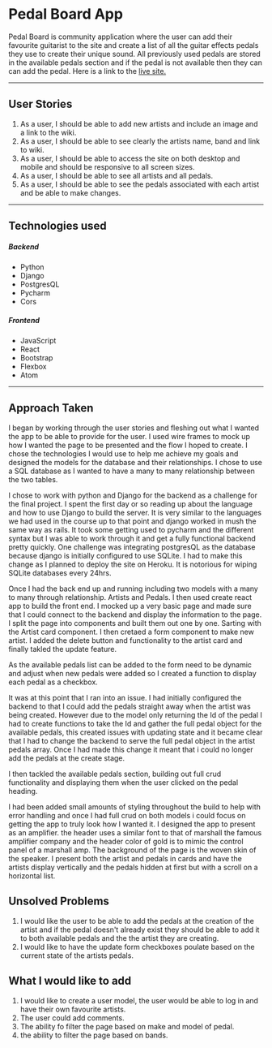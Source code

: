 # Pedal Board App

Pedal Board is community application where the user can add their favourite guitarist to the site and create a list of all the guitar effects pedals they use to create their unique sound. All previously used pedals are stored in the available pedals section and if the pedal is not available then they can can add the pedal. Here is a link to the [live site.](https://pedal-board.herokuapp.com/)


---

## User Stories

1.  As a user, I should be able to add new artists and include an image and a link to the wiki.
2. As a user, I should be able to see clearly the artists name, band and link to wiki.
3. As a user, I should be able to access the site on both desktop and mobile and should be responsive to all screen sizes.
4. As a user, I should be able to see all artists and all pedals.
5. As a user, I should be able to see the pedals associated with each artist and be able to make changes.

---

## Technologies used

##### Backend
- Python
- Django
- PostgresQL
- Pycharm
- Cors

##### Frontend
- JavaScript
- React
- Bootstrap
- Flexbox
- Atom

---

## Approach Taken

I began by working through the user stories and fleshing out what I wanted the app to be able to provide for the user. I used wire frames to mock up how I wanted the page to be presented and the flow I hoped to create. I chose the technologies I would use to help me achieve my goals and designed the models for the database and their relationships. I chose to use a SQL database as I wanted to have a many to many relationship between the two tables.

I chose to work with python and Django for the backend as a challenge for the final project. I spent the first day or so reading up about the language and how to use Django to build the server. It is very similar to the languages we had used in the course up to that point and django worked in mush the same way as rails. It took some getting used to pycharm and the different syntax but I was able to work through it and get a fully functional backend pretty quickly. One challenge was integrating postgresQL as the database because django is initially configured to use SQLite. I had to make this change as I planned to deploy the site on Heroku. It is notorious for wiping SQLite databases every 24hrs.

Once I had the back end up and running including two models with a many to many through relationship. Artists and Pedals. I then used create react app to build the front end. I mocked up a very basic page and made sure that I could connect to the backend and display the information to the page. I split the page into components and built them out one by one. Sarting with the Artist card component. I then cretaed a form component to make new artist. I added the delete button and functionality to the artist card and finally takled the update feature.

As the available pedals list can be added to the form need to be dynamic and adjust when new pedals were added so I created a function to display each pedal as a checkbox.

It was at this point that I ran into an issue. I had initially configured the backend to that I could add the pedals straight away when the artist was being created. However due to the model only returning the Id of the pedal I had to create functions to take the Id and gather the full pedal object for the available pedals, this created issues with updating state and it became clear that I had to change the backend to serve the full pedal object in the artist pedals array. Once I had made this change it meant that i could no longer add the pedals at the create stage.

I then tackled the available pedals section, building out full crud functionality and displaying them when the user clicked on the pedal heading.

I had been added small amounts of styling throughout the build to help with error handling and once I had full crud on both models i could focus on getting the app to truly look how I wanted it. I designed the app to present as an amplifier. the header uses a similar font to that of marshall the famous amplifier company and the header color of gold is to mimic the control panel of a marshall amp. The background of the page is the woven skin of the speaker.  I present both the artist and pedals in cards and have the artists display vertically and the pedals hidden at first but with a scroll on a horizontal list.

## Unsolved Problems

1. I would like the user to be able to add the pedals at the creation of the artist and if the pedal doesn't already exist they should be able to add it to both available pedals and the the artist they are creating.
2. I would like to have the update form checkboxes poulate based on the current state of the artists pedals.

## What I would like to add

1. I would like to create a user model, the user would be able to log in and have their own favourite artists.
2. The user could add comments.
3. The ability fo filter the page based on make and model of pedal.
4. the ability to filter the page based on bands.

